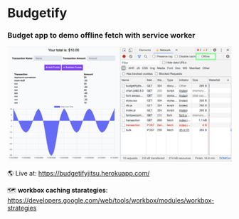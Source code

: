 # Budgetify
### Budget app to demo offline fetch with service worker

![screenshot](public/screenshot.png)

🌎 Live at: https://budgetifyjitsu.herokuapp.com/

🗺️ **workbox  caching starategies**: https://developers.google.com/web/tools/workbox/modules/workbox-strategies
